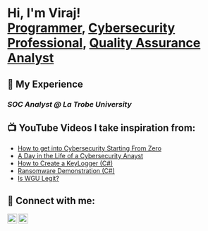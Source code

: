 <h1>Hi, I'm Viraj! <br/><a href="https://github.com/Virajpunjani786">Programmer</a>, <a href="https://www.linkedin.com/in/viraj-punjani/">Cybersecurity Professional</a>, <a href="">Quality Assurance Analyst</a></h1>
<!-- test -->

**<h2>💼 My Experience</h2>**
*<h3>SOC Analyst @ La Trobe University</h3>*

**<h2>📺 YouTube Videos I take inspiration from:</h2>**

- [How to get into Cybersecurity Starting From Zero](https://www.youtube.com/watch?v=a83ASGn_V_s)
- [A Day in the Life of a Cybersecurity Anayst](https://www.youtube.com/watch?v=uHy3oM7NnoU)
- [How to Create a KeyLogger (C#)](https://www.youtube.com/watch?v=N-L9hklSlNk)
- [Ransomware Demonstration (C#)](https://www.youtube.com/watch?v=OfvdQeh79s0)
- [Is WGU Legit?](https://www.youtube.com/watch?v=E2MwRWxDBkA)

**<h2> 🤳 Connect with me:</h2>**

[<img align="left" alt="VirajPunjani | LinkedIn" width="22px" src="https://cdn.jsdelivr.net/npm/simple-icons@v3/icons/linkedin.svg" />][linkedin]
[<img align="left" alt="VirajPunjani | Instagram" width="22px" src="https://cdn.jsdelivr.net/npm/simple-icons@v3/icons/instagram.svg" />][instagram]

[instagram]: https://www.instagram.com/viraj_punjani/
[linkedin]: https://www.linkedin.com/in/viraj-punjani/
<!--


Here are some ideas to get you started:

- 🔭 I’m currently working on ...
- 🌱 I’m currently learning ...
- 👯 I’m looking to collaborate on ...
- 🤔 I’m looking for help with ...
- 💬 Ask me about ...
- 📫 How to reach me: ...
- 😄 Pronouns: ...
- ⚡ Fun fact: ...
-->
